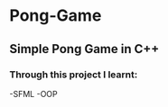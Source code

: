 # Pong-Game

<h2>Simple Pong Game in C++</h2>

<h3>Through this project I learnt: </h3>

-SFML
-OOP
